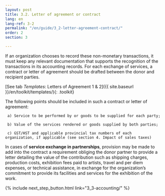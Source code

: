 ```yaml
---
layout: post
title: 3.2. Letter of agreement or contract
lang: en
lang-ref: 3-2
permalink: "/en/guide/3_2-letter-agreement-contract/"
order: 2
section: 3

---
```

If an organization chooses to record these non-monetary transactions, it must keep any relevant documentation that supports the recognition of the transactions in its accounting records. For each exchange of services, a contract or letter of agreement should be drafted between the donor and recipient parties.

[See tab _Templates_: Letters of Agreement 1 & 2]({{ site.baseurl }}/en/toolkit/templates/){: .toolkit}

The following points should be included in such a contract or letter of agreement:

     a) Service to be performed by or goods to be supplied for each party;

     b) Value of the services rendered or goods supplied by both parties;

     c) GST/HST and applicable provincial tax numbers of each organization, if applicable (see section 4. Impact of sales taxes)

In cases of **service exchange in partnerships**, provision may be made to add into the contract a requirement obliging the donor partner to provide a letter detailing the value of the contribution such as shipping charges, production costs, exhibition fees paid to artists, travel and per diem expenses, or technical assistance, in exchange for the organization’s commitment to provide its facilities and services for the exhibition of the work.

{% include next_step_button.html link="3_3-accounting/" %}